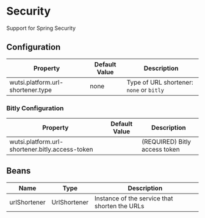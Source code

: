 # Security

Support for Spring Security

## Configuration

| Property                                        | Default Value | Description                             |
|-------------------------------------------------|---------------|-----------------------------------------|
| wutsi.platform.url-shortener.type               | none          | Type of URL shortener: `none` or `bitly` |

### Bitly Configuration

| Property                                        | Default Value | Description                   |
|-------------------------------------------------|---------------|-------------------------------|
| wutsi.platform.url-shortener.bitly.access-token |               | (REQUIRED) Bitly access token |

## Beans

| Name                            | Type                                 | Description                                                        |
|---------------------------------|--------------------------------------|--------------------------------------------------------------------|
| urlShortener                    | UrlShortener                         | Instance of the service that shorten the URLs                      |
